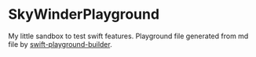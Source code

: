 SkyWinderPlayground
===================

My little sandbox to test swift features.
Playground file generated from md file by [swift-playground-builder](https://github.com/jas/swift-playground-builder).
